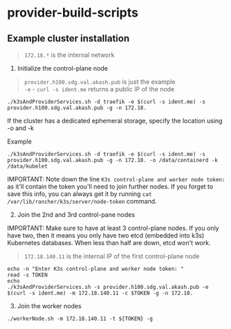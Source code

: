 # provider-build-scripts


## Example cluster installation

> `172.18.*` is the internal network

1. Initialize the control-plane node

> `provider.h100.sdg.val.akash.pub` is just the example  
> `-e` - `curl -s ident.me` returns a public IP of the node  

```
./k3sAndProviderServices.sh -d traefik -e $(curl -s ident.me) -s provider.h100.sdg.val.akash.pub -g -n 172.18.
```

If the cluster has a dedicated ephemeral storage, specify the location using -o and -k

Example

```
./k3sAndProviderServices.sh -d traefik -e $(curl -s ident.me) -s provider.h100.sdg.val.akash.pub -g -n 172.18. -o /data/containerd -k /data/kubelet
```

IMPORTANT: Note down the line `K3s control-plane and worker node token:` as it'll contain the token you'll need to join further nodes.
If you forget to save this info, you can always get it by running `cat /var/lib/rancher/k3s/server/node-token` command.

2. Join the 2nd and 3rd control-pane nodes

IMPORTANT: Make sure to have at least 3 control-plane nodes. If you only have two, then it means you only have two etcd (embedded into k3s) Kubernetes databases. When less than half are down, etcd won't work.

> `172.18.140.11` is the internal IP of the first control-plane node  

```
echo -n "Enter K3s control-plane and worker node token: "
read -s TOKEN
echo
./k3sAndProviderServices.sh -s provider.h100.sdg.val.akash.pub -e $(curl -s ident.me) -m 172.18.140.11 -c $TOKEN -g -n 172.18.
```

3. Join the worker nodes

```
./workerNode.sh -m 172.18.140.11 -t ${TOKEN} -g
```

